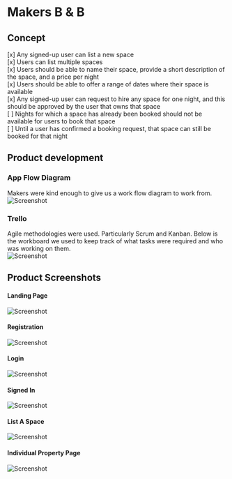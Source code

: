 # Makers B & B

## Concept
[x] Any signed-up user can list a new space </br>
[x] Users can list multiple spaces </br>
[x] Users should be able to name their space, provide a short description of the space, and a price per night </br>
[x] Users should be able to offer a range of dates where their space is available </br>
[x] Any signed-up user can request to hire any space for one night, and this should be approved by the user that owns that space </br>
[ ] Nights for which a space has already been booked should not be available for users to book that space </br>
[ ] Until a user has confirmed a booking request, that space can still be booked for that night

## Product development
### App Flow Diagram
Makers were kind enough to give us a work flow diagram to work from.
![Screenshot](screenshots/WorkFlowDiagram.png "Work Flow Diagram")
### Trello
Agile methodologies were used. Particularly Scrum and Kanban. Below is the workboard we used to keep track of what tasks were required and who was working on them.</br>
![Screenshot](screenshots/TrelloBoard.png "Trello Board")

## Product Screenshots
#### Landing Page
![Screenshot](screenshots/LandingPage.png "Landing Page")

#### Registration
![Screenshot](screenshots/Registration.png "Registration")

#### Login
![Screenshot](screenshots/Login.png "Login")

#### Signed In
![Screenshot](screenshots/SignedInPage.png "Signed In Page")

#### List A Space
![Screenshot](screenshots/ListASpace.png "List A Space")

#### Individual Property Page
![Screenshot](screenshots/IndividualPropertyPage.png "Individual Property Page")
